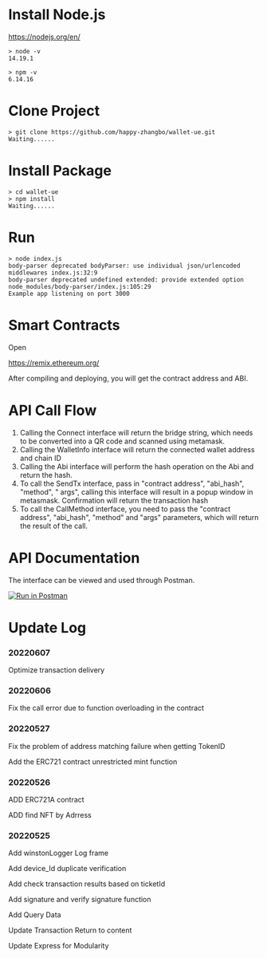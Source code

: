 # Install Node.js

https://nodejs.org/en/

```shell
> node -v
14.19.1

> npm -v
6.14.16
```

# Clone Project

```shell
> git clone https://github.com/happy-zhangbo/wallet-ue.git
Waiting......
```

# Install Package

```shell
> cd wallet-ue
> npm install
Waiting......
```

# Run

```shell
> node index.js
body-parser deprecated bodyParser: use individual json/urlencoded middlewares index.js:32:9
body-parser deprecated undefined extended: provide extended option node_modules/body-parser/index.js:105:29
Example app listening on port 3000
```

# Smart Contracts

Open

https://remix.ethereum.org/

After compiling and deploying, you will get the contract address and ABI.

# API Call Flow

1. Calling the Connect interface will return the bridge string, which needs to be converted into a QR code and scanned using metamask.
2. Calling the WalletInfo interface will return the connected wallet address and chain ID
3. Calling the Abi interface will perform the hash operation on the Abi and return the hash.
4. To call the SendTx interface, pass in "contract address", "abi_hash", "method", " args", calling this interface will result in a popup window in metasmask. Confirmation will return the transaction hash
5. To call the CallMethod interface, you need to pass the "contract address", "abi_hash", "method" and "args" parameters, which will return the result of the call.

# API Documentation

The interface can be viewed and used through Postman.

[![Run in Postman](https://run.pstmn.io/button.svg)](https://app.getpostman.com/run-collection/14909165-e71eee17-9f30-41eb-b1f9-913bfef546d7?action=collection%2Ffork&collection-url=entityId%3D14909165-e71eee17-9f30-41eb-b1f9-913bfef546d7%26entityType%3Dcollection%26workspaceId%3Dc9137c59-d8cc-44c5-8a87-0dc7eaf8dec1)

# Update Log

### 20220607

Optimize transaction delivery

### 20220606

Fix the call error due to function overloading in the contract

### 20220527

Fix the problem of address matching failure when getting TokenID

Add the ERC721 contract unrestricted mint function

### 20220526

ADD ERC721A contract

ADD find NFT by Adrress

### 20220525

Add winstonLogger Log frame

Add device_Id duplicate verification

Add check transaction results based on ticketId

Add signature and verify signature function

Add Query Data

Update Transaction Return to content

Update Express for Modularity

